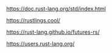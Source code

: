 https://doc.rust-lang.org/std/index.html

https://rustlings.cool/

https://rust-lang.github.io/futures-rs/

https://users.rust-lang.org/